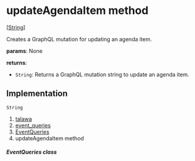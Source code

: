 
<div>

# updateAgendaItem method

</div>


[[String](https://api.flutter.dev/flutter/dart-core/String-class.html)]




Creates a GraphQL mutation for updating an agenda item.

**params**: None

**returns**:

-   `String`: Returns a GraphQL mutation string to update an agenda
    item.



## Implementation

``` language-dart
String  
```







1.  [talawa](../../index.md)
2.  [event_queries](../../utils_event_queries/)
3.  [EventQueries](../../utils_event_queries/EventQueries-class.md)
4.  updateAgendaItem method

##### EventQueries class







